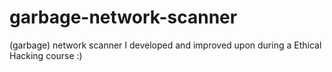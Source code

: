 # garbage-network-scanner
(garbage) network scanner I developed and improved upon during a Ethical Hacking course :)

